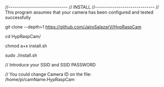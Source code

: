 //------------------------------
// INSTALL
//------------------------------
// This program assumes that your camera has been configured and tested successfully

git clone --depth=1 https://github.com/JairoSalazarV/HypRaspCam

cd HypRaspCam/

chmod a+x install.sh

sudo ./install.sh

// Introduce your SSID and SSID PASSWORD

// You could change Camera ID on the file: /home/pi/camName.HypRaspCam




